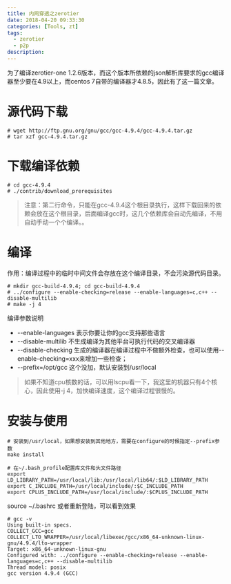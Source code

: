 ```yaml
---
title: 内网穿透之zerotier
date: 2018-04-20 09:33:30
categories: [Tools, zt]
tags:
  - zerotier
  - p2p
description:
---
```


为了编译zerotier-one 1.2.6版本，而这个版本所依赖的json解析库要求的gcc编译器至少要在4.9以上，而centos 7自带的编译器才4.8.5，因此有了这一篇文章。

# 源代码下载
```shell
# wget http://ftp.gnu.org/gnu/gcc/gcc-4.9.4/gcc-4.9.4.tar.gz
# tar xzf gcc-4.9.4.tar.gz 
```

# 下载编译依赖
```shell
# cd gcc-4.9.4
# ./contrib/download_prerequisites
```
> 注意：第二行命令，只能在gcc-4.9.4这个根目录执行，这样下载回来的依赖会放在这个根目录，后面编译gcc时，这几个依赖库会自动先编译，不用自动手动一个个编译。。

# 编译
作用：编译过程中的临时中间文件会存放在这个编译目录，不会污染源代码目录。
```shell
# mkdir gcc-build-4.9.4; cd gcc-build-4.9.4
# ../configure --enable-checking=release --enable-languages=c,c++ --disable-multilib
# make -j 4
```
编译参数说明

 * --enable-languages 表示你要让你的gcc支持那些语言
 * --disable-multilib 不生成编译为其他平台可执行代码的交叉编译器
 * --disable-checking 生成的编译器在编译过程中不做额外检查，也可以使用--enable-checking=xxx来增加一些检查；
 * --prefix=/opt/gcc 这个没加，默认安装到/usr/local
> 如果不知道cpu核数的话，可以用lscpu看一下，我这里的机器只有4个核心，因此使用-j 4，加快编译速度，这个编译过程很慢的。

# 安装与使用

```shell
# 安装到/usr/local，如果想安装到其他地方，需要在configure的时候指定--prefix参数
make install

# 在~/.bash_profile配置库文件和头文件路径
export LD_LIBRARY_PATH=/usr/local/lib:/usr/local/lib64/:$LD_LIBRARY_PATH
export C_INCLUDE_PATH=/usr/local/include/:$C_INCLUDE_PATH
export CPLUS_INCLUDE_PATH=/usr/local/include/:$CPLUS_INCLUDE_PATH
```
source ~/.bashrc 或者重新登陆，可以看到效果
```shell
# gcc -v
Using built-in specs.
COLLECT_GCC=gcc
COLLECT_LTO_WRAPPER=/usr/local/libexec/gcc/x86_64-unknown-linux-gnu/4.9.4/lto-wrapper
Target: x86_64-unknown-linux-gnu
Configured with: ../configure --enable-checking=release --enable-languages=c,c++ --disable-multilib
Thread model: posix
gcc version 4.9.4 (GCC) 
```

